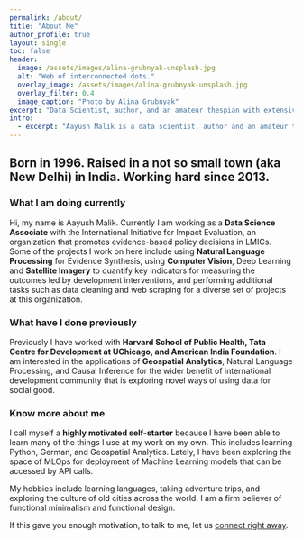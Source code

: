 ```yaml
---
permalink: /about/
title: "About Me"
author_profile: true
layout: single
toc: false
header:
  image: /assets/images/alina-grubnyak-unsplash.jpg
  alt: "Web of interconnected dots."
  overlay_image: /assets/images/alina-grubnyak-unsplash.jpg
  overlay_filter: 0.4
  image_caption: "Photo by Alina Grubnyak"
excerpt: "Data Scientist, author, and an amateur thespian with extensive experience in research and data analytics for public sector initiatives."
intro:
  - excerpt: "Aayush Malik is a data scientist, author and an amateur thespian with extensive experience in research and data analytics for public sector initiatives"
---
```


## Born in 1996. Raised in a not so small town (aka New Delhi) in India. Working hard since 2013.

### What I am doing currently
Hi, my name is Aayush Malik. Currently I am working as a **Data Science Associate** with the International Initiative for Impact Evaluation, an organization that promotes evidence-based policy decisions in LMICs. Some of the projects I work on here include using **Natural Language Processing** for Evidence Synthesis, using **Computer Vision**, Deep Learning and **Satellite Imagery** to quantify key indicators for measuring the outcomes led by development interventions, and performing additional tasks such as data cleaning and web scraping for a diverse set of projects at this organization.

### What have I done previously
Previously I have worked with **Harvard School of Public Health, Tata Centre for Development at UChicago, and American India Foundation**. I am interested in the applications of **Geospatial Analytics**, Natural Language Processing, and Causal Inference for the wider benefit of international development community that is exploring novel ways of using data for social good.

### Know more about me
I call myself a **highly motivated self-starter** because I have been able to learn many of the things I use at my work on my own. This includes learning Python, German, and Geospatial Analytics. Lately, I have been exploring the space of MLOps for deployment of Machine Learning models that can be accessed by API calls.

My hobbies include learning languages, taking adventure trips, and exploring the culture of old cities across the world. I am a firm believer of functional minimalism and functional design.


If this gave you enough motivation, to talk to me, let us [connect right away](https://aayushmalik.github.io/contact/).